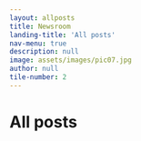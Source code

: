 ```yaml
---
layout: allposts
title: Newsroom
landing-title: 'All posts'
nav-menu: true
description: null
image: assets/images/pic07.jpg
author: null
tile-number: 2
---
```


<h1>All posts</h1>
